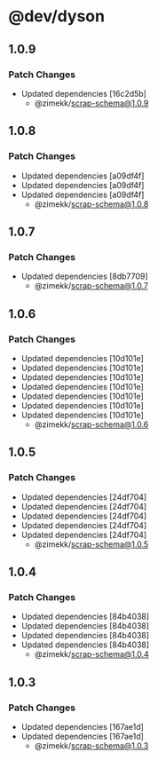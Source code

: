 # @dev/dyson

## 1.0.9

### Patch Changes

- Updated dependencies [16c2d5b]
  - @zimekk/scrap-schema@1.0.9

## 1.0.8

### Patch Changes

- Updated dependencies [a09df4f]
- Updated dependencies [a09df4f]
- Updated dependencies [a09df4f]
  - @zimekk/scrap-schema@1.0.8

## 1.0.7

### Patch Changes

- Updated dependencies [8db7709]
  - @zimekk/scrap-schema@1.0.7

## 1.0.6

### Patch Changes

- Updated dependencies [10d101e]
- Updated dependencies [10d101e]
- Updated dependencies [10d101e]
- Updated dependencies [10d101e]
- Updated dependencies [10d101e]
- Updated dependencies [10d101e]
- Updated dependencies [10d101e]
  - @zimekk/scrap-schema@1.0.6

## 1.0.5

### Patch Changes

- Updated dependencies [24df704]
- Updated dependencies [24df704]
- Updated dependencies [24df704]
- Updated dependencies [24df704]
- Updated dependencies [24df704]
  - @zimekk/scrap-schema@1.0.5

## 1.0.4

### Patch Changes

- Updated dependencies [84b4038]
- Updated dependencies [84b4038]
- Updated dependencies [84b4038]
- Updated dependencies [84b4038]
  - @zimekk/scrap-schema@1.0.4

## 1.0.3

### Patch Changes

- Updated dependencies [167ae1d]
- Updated dependencies [167ae1d]
  - @zimekk/scrap-schema@1.0.3
